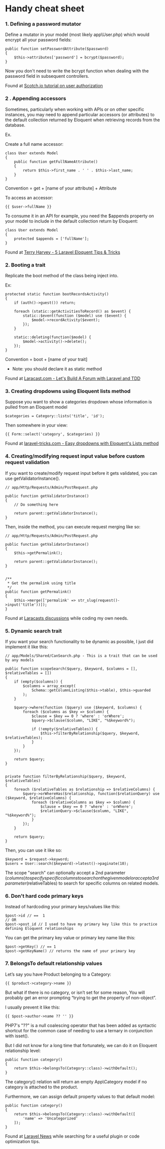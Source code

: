 # Handy cheat sheet

### 1. Defining a password mutator

Define a mutator in your model (most likely app\User.php) which would encrypt all your password fields:

    public function setPasswordAttribute($password)
    {   
        $this->attributes['password'] = bcrypt($password);
    }

Now you don't need to write the bcrypt function when dealing with the password field in subsequent controllers.

Found at [Scotch.io tutorial on user authorization](https://scotch.io/tutorials/user-authorization-in-laravel-54-with-spatie-laravel-permission)


### 2 . Appending accessors

Sometimes, particularly when working with APIs or on other specific instances, you may need to append particular accessors (or attributes) to the default collection returned by Eloquent when retrieving records from the database. 

Ex.

Create a full name accessor:

    class User extends Model
    {
        public function getFullNameAttribute()
        {
            return $this->first_name . ' ' . $this->last_name;
        }
    }
    
Convention = get + [name of your attribute] + Attribute

To access an accessor:

    {{ $user->fullName }}
    
To consume it in an API for example, you need the $appends property on your model to include in the default collection return by Eloquent:

    class User extends Model
    {
        protected $appends = ['fullName'];
    }

Found at [Terry Harvey - 5 Laravel Eloquent Tips & Tricks](https://terryharvey.co.uk/5-laravel-eloquent-tips-tricks/)


### 2. Booting a trait

Replicate the boot method of the class being inject into. 

Ex:

    protected static function bootRecordsActivity()
    {
        if (auth()->guest()) return;

        foreach (static::getActivitiesToRecord() as $event) {
            static::$event(function ($model) use ($event) {
                $model->recordActivity($event);
            });
        }

        static::deleting(function($model) {
            $model->activity()->delete();
        });
    }
    
Convention = boot + [name of your trait]

* Note: you should declare it as static method

Found at [Laracast.com - Let's Build A Forum with Laravel and TDD](https://laracasts.com/series/lets-build-a-forum-with-laravel/episodes/25)


### 3. Creating dropdowns using Eloquent lists method

Suppose you want to show a categories dropdown whose information is pulled from an Eloquent model

    $categories = Category::lists('title', 'id');
    
Then somewhere in your view:

    {{ Form::select('category', $categories) }}
 
Found at [laravel-tricks.com - Easy dropdowns with Eloquent's Lists method](http://laravel-tricks.com/tricks/easy-dropdowns-with-eloquents-lists-method)


### 4. Creating/modifying request input value before custom request validation

If you want to create/modify request input before it gets validated, you can use getValidatorInstance().

    // app/Http/Requests/Admin/PostRequest.php
    
    public function getValidatorInstance()
    {
        // Do something here

        return parent::getValidatorInstance();
    }

Then, inside the method, you can execute request merging like so:

    // app/Http/Requests/Admin/PostRequest.php
    
    public function getValidatorInstance()
    {
        $this->getPermalink();

        return parent::getValidatorInstance();
    }

    
    /**
     * Get the permalink using title
     */
    public function getPermalink()
    {
        $this->merge(['permalink' => str_slug(request()->input('title'))]);
    }
    
Found at [Laracasts discussions](https://laracasts.com/discuss/channels/requests/modify-request-input-value-before-validation) while coding my own needs.


### 5. Dynamic search trait

If you want your search functionality to be dynamic as possible, I just did implement it like this:

    
    // app/Models/Shared/CanSearch.php - This is a trait that can be used by any models
    
    public function scopeSearch($query, $keyword, $columns = [], $relativeTables = [])
    {
        if (empty($columns)) {
            $columns = array_except(
                Schema::getColumnListing($this->table), $this->guarded
            );
        }   

        $query->where(function ($query) use ($keyword, $columns) {
            foreach ($columns as $key => $column) {
                $clause = $key == 0 ? 'where' : 'orWhere';
                $query->$clause($column, "LIKE", "%$keyword%");
                    
                if (!empty($relativeTables)) {
                    $this->filterByRelationship($query, $keyword, $relativeTables);
                }
            }
        });

        return $query;
    }
    
    
    private function filterByRelationship($query, $keyword, $relativeTables)
    {
        foreach ($relativeTables as $relationship => $relativeColumns) {
            $query->orWhereHas($relationship, function($relationQuery) use ($keyword, $relativeColumns) {
                foreach ($relativeColumns as $key => $column) {
                    $clause = $key == 0 ? 'where' : 'orWhere';
                    $relationQuery->$clause($column, "LIKE", "%$keyword%");
                }
            });
        }

        return $query;
    }

Then, you can use it like so:
    
    $keyword = $request->keyword;
    $users = User::search($keyword)->latest()->paginate(10);

The scope "search" can optionally accept a 2nd parameter ($columns) to specify specific columns to search on the given model or accept a 3rd parameter ($relativeTables) to search for specific columns on related models.


### 6. Don't hard code primary keys

Instead of hardcoding your primary keys/values like this:

    $post->id // ==  1
    // OR
    $post->post_id // I used to have my primary key like this to practice defining Eloquent relationships

You can get the primary key value or primary key name like this:

    $post->getKey() // == 1
    $post->getKeyName() // returns the name of your primary key


### 7. BelongsTo default relationship values

Let’s say you have Product belonging to a Category:
    
    {{ $product->category->name }}

But what if there is no category, or isn’t set for some reason, You will probably get an error prompting “trying to get the property of non-object”.

I usually prevent it like this:

    {{ $post->author->name ?? '' }}
    
PHP7's "??" is a null coalescing operator that has been added as syntactic shortcut for the common case of needing to use a ternary in conjunction with isset().

But I did not know for a long time that fortunately, we can do it on Eloquent relationship level:

    public function category()
    {
        return $this->belongsTo(Category::class)->withDefault();
    }
    
The category() relation will return an empty App\Category model if no category is attached to the product.

Furthermore, we can assign default property values to that default model:

    public function category()
    {
        return $this->belongsTo(Category::class)->withDefault([
            'name' => 'Uncategorized'
        ]);
    }

Found at [Laravel News](https://laravel-news.com/eloquent-tips-tricks) while searching for a useful plugin or code optimization tips.
